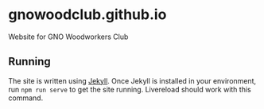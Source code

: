 # gnowoodclub.github.io

Website for GNO Woodworkers Club

## Running

The site is written using [Jekyll](jekyllrb.com). Once Jekyll is installed in your environment, run `npm run serve` to get the site running. Livereload should work with this command.
